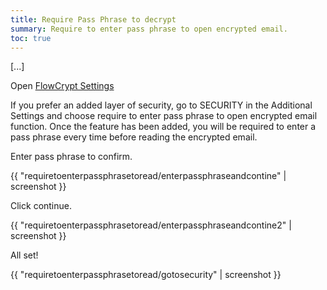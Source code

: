 ```yaml
---
title: Require Pass Phrase to decrypt
summary: Require to enter pass phrase to open encrypted email.
toc: true
---
```


[...]

Open [FlowCrypt Settings](open-settings.html)

If you prefer an added layer of security, go to SECURITY in the Additional Settings and choose require to enter pass phrase to open encrypted email function. Once the feature has been added, you will be required to enter a pass phrase every time before reading the encrypted email.

Enter pass phrase to confirm.

{{ "requiretoenterpassphrasetoread/enterpassphraseandcontine" | screenshot }}

Click continue.

{{ "requiretoenterpassphrasetoread/enterpassphraseandcontine2" | screenshot }}

All set!

{{ "requiretoenterpassphrasetoread/gotosecurity" | screenshot }}
